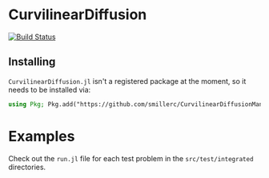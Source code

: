 # CurvilinearDiffusion

[![Build Status](https://github.com/smil/CurvilinearDiffusionManuscript.jl/actions/workflows/CI.yml/badge.svg?branch=main)](https://github.com/smil/CurvilinearDiffusionManuscript.jl/actions/workflows/CI.yml?query=branch%3Amain)

## Installing

`CurvilinearDiffusion.jl` isn't a registered package at the moment, so it needs to be installed via:
```julia
using Pkg; Pkg.add("https://github.com/smillerc/CurvilinearDiffusionManuscript.jl)")
```

# Examples

Check out the `run.jl` file for each test problem in the `src/test/integrated` directories. 